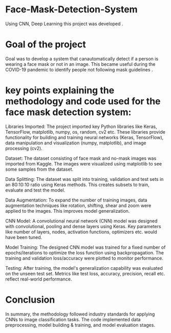 # Face-Mask-Detection-System
Using CNN, Deep Learning this project was developed .

# Goal of the project 
Goal was to develop a system that canautomatically detect if a person is wearing a face mask or not in an image. This became useful during the COVID-19 pandemic to identify people not following mask guidelines .

# key points explaining the methodology and code used for the face mask detection system:

Libraries Imported: The project imported key Python libraries like Keras, TensorFlow, matplotlib, numpy, os, random, cv2 etc. These libraries provide functionality for building and training neural networks (Keras, TensorFlow), data manipulation and visualization (numpy, matplotlib), and image processing (cv2).

Dataset: The dataset consisting of face mask and no-mask images was imported from Kaggle. The images were visualized using matplotlib to see some samples from the dataset.

Data Splitting: The dataset was split into training, validation and test sets in an 80:10:10 ratio using Keras methods. This creates subsets to train, evaluate and test the model.

Data Augmentation: To expand the number of training images, data augmentation techniques like rotation, shifting, shear and zoom were applied to the images. This improves model generalization.

CNN Model: A convolutional neural network (CNN) model was designed with convolutional, pooling and dense layers using Keras. Key parameters like number of layers, nodes, activation functions, optimizers etc. would have been tuned.

Model Training: The designed CNN model was trained for a fixed number of epochs/iterations to optimize the loss function using backpropagation. The training and validation loss/accuracy were plotted to monitor performance.

Testing: After training, the model's generalization capability was evaluated on the unseen test set. Metrics like test loss, accuracy, precision, recall etc. reflect real-world performance.

# Conclusion
In summary, the methodology followed industry standards for applying CNNs to image classification tasks. The code implemented data preprocessing, model building & training, and model evaluation stages.
